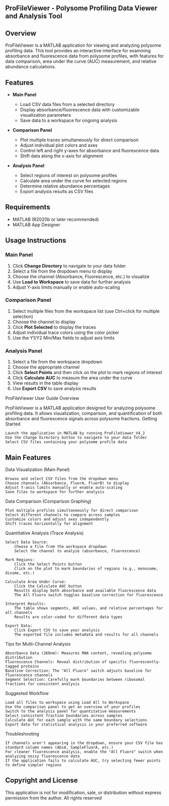 ## ProFileViewer - Polysome Profiling Data Viewer and Analysis Tool

## Overview
ProFileViewer is a MATLAB application for viewing and analyzing polysome profiling data. This tool provides an interactive interface for examining absorbance and fluorescence data from polysome profiles, with features for data comparison, area under the curve (AUC) measurement, and relative abundance calculations.

## Features

- **Main Panel**
  - Load CSV data files from a selected directory
  - Display absorbance/fluorescence data with customizable visualization parameters
  - Save data to a workspace for ongoing analysis

- **Comparison Panel**
  - Plot multiple traces simultaneously for direct comparison
  - Adjust individual plot colors and axes
  - Control left and right y-axes for absorbance and fluorescence data
  - Shift data along the x-axis for alignment

- **Analysis Panel**
  - Select regions of interest on polysome profiles
  - Calculate area under the curve for selected regions
  - Determine relative abundance percentages
  - Export analysis results as CSV files

## Requirements

- MATLAB (R2020b or later recommended)
- MATLAB App Designer

## Usage Instructions

### Main Panel
1. Click **Change Directory** to navigate to your data folder
2. Select a file from the dropdown menu to display
3. Choose the channel (Absorbance, Fluorescence, etc.) to visualize
4. Use **Load to Workspace** to save data for further analysis
5. Adjust Y-axis limits manually or enable auto-scaling

### Comparison Panel
1. Select multiple files from the workspace list (use Ctrl+click for multiple selection)
2. Choose the channel to display
3. Click **Plot Selected** to display the traces
4. Adjust individual trace colors using the color picker
5. Use the Y1/Y2 Min/Max fields to adjust axis limits

### Analysis Panel
1. Select a file from the workspace dropdown
2. Choose the appropriate channel
3. Click **Select Points** and then click on the plot to mark regions of interest
4. Click **Calculate AUC** to measure the area under the curve
5. View results in the table display
6. Use **Export CSV** to save analysis results

ProFileViewer User Guide
Overview

ProFileViewer is a MATLAB application designed for analyzing polysome profiling data. It allows visualization, comparison, and quantification of both absorbance and fluorescence signals across polysome fractions.
Getting Started

    Launch the application in MATLAB by running ProFileViewer_V4_2
    Use the Change Directory button to navigate to your data folder
    Select CSV files containing your polysome profile data

## Main Features
Data Visualization (Main Panel)

    Browse and select CSV files from the dropdown menu
    Choose channels (Absorbance, FluorA, FluorB) to display
    Adjust Y-axis limits manually or enable auto-scaling
    Save files to workspace for further analysis

Data Comparison (Comparison Graphing)

    Plot multiple profiles simultaneously for direct comparison
    Select different channels to compare across samples
    Customize colors and adjust axes independently
    Shift traces horizontally for alignment

Quantitative Analysis (Trace Analysis)

    Select Data Source:
        Choose a file from the workspace dropdown
        Select the channel to analyze (absorbance, fluorescence)

    Mark Regions:
        Click the Select Points button
        Click on the plot to mark boundaries of regions (e.g., monosome, disome, etc.)

    Calculate Area Under Curve:
        Click the Calculate AUC button
        Results display both absorbance and available fluorescence data
        The All Fluoro switch toggles baseline correction for fluorescence

    Interpret Results:
        The table shows segments, AUC values, and relative percentages for all channels
        Results are color-coded for different data types

    Export Data:
        Click Export CSV to save your analysis
        The exported file includes metadata and results for all channels

Tips for Multi-Channel Analysis

    Absorbance Data (260nm): Measures RNA content, revealing polysome distribution
    Fluorescence Channels: Reveal distribution of specific fluorescently-tagged proteins
    Baseline Correction: The "All Fluoro" switch adjusts baseline for fluorescence channels
    Segment Selection: Carefully mark boundaries between ribosomal fractions for consistent analysis

Suggested Workflow

    Load all files to workspace using Load All to Workspace
    Use the comparison panel to get an overview of your profiles
    Switch to the analysis panel for quantitative measurements
    Select consistent fraction boundaries across samples
    Calculate AUC for each sample with the same boundary selections
    Export data for statistical analysis in your preferred software

Troubleshooting

    If channels aren't appearing in the dropdown, ensure your CSV file has standard column names (AbsA, SampleFluorA, etc.)
    For cleaner fluorescence analysis, enable the "All Fluoro" switch when analyzing noisy fluorescence data
    If the application fails to calculate AUC, try selecting fewer points to define simpler regions


## Copyright and License
This application is not for modification, sale, or distribution without express permission from the author.
All rights reserved
